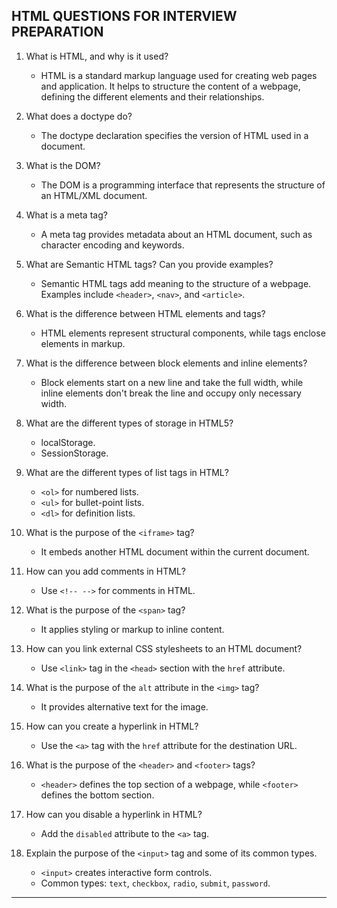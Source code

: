 ## HTML QUESTIONS FOR INTERVIEW PREPARATION

1. What is HTML, and why is it used?
   - HTML is a standard markup language used for creating web pages and application.  It helps to structure the content of a webpage, defining the different elements and their relationships.
  
2. What does a doctype do?
   - The doctype declaration specifies the version of HTML used in a document.

3. What is the DOM?
   - The DOM is a programming interface that represents the structure of an HTML/XML document.

4. What is a meta tag?
   - A meta tag provides metadata about an HTML document, such as character encoding and keywords.

5. What are Semantic HTML tags? Can you provide examples?
   - Semantic HTML tags add meaning to the structure of a webpage. Examples include `<header>`, `<nav>`, and `<article>`.

6. What is the difference between HTML elements and tags?
   - HTML elements represent structural components, while tags enclose elements in markup.

7. What is the difference between block elements and inline elements?
   - Block elements start on a new line and take the full width, while inline elements don't break the line and occupy only necessary width.

8. What are the different types of storage in HTML5?
    - localStorage.
    - SessionStorage.

9. What are the different types of list tags in HTML?
   - `<ol>` for numbered lists.
   - `<ul>` for bullet-point lists.
   - `<dl>` for definition lists.

10. What is the purpose of the `<iframe>` tag?
    - It embeds another HTML document within the current document.

11. How can you add comments in HTML?
    - Use `<!-- -->` for comments in HTML.

12. What is the purpose of the `<span>` tag?
    - It applies styling or markup to inline content.

13. How can you link external CSS stylesheets to an HTML document?
    - Use `<link>` tag in the `<head>` section with the `href` attribute.

14. What is the purpose of the `alt` attribute in the `<img>` tag?
    - It provides alternative text for the image.

15. How can you create a hyperlink in HTML?
    - Use the `<a>` tag with the `href` attribute for the destination URL.

16. What is the purpose of the `<header>` and `<footer>` tags?
    - `<header>` defines the top section of a webpage, while `<footer>` defines the bottom section.

17. How can you disable a hyperlink in HTML?
    - Add the `disabled` attribute to the `<a>` tag.

18. Explain the purpose of the `<input>` tag and some of its common types.
    - `<input>` creates interactive form controls.
    - Common types: `text`, `checkbox`, `radio`, `submit`, `password`.

---
